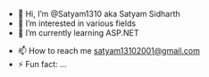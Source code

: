 - 👋 Hi, I’m @Satyam1310 aka Satyam Sidharth
- 👀 I’m interested in various fields
- 🌱 I’m currently learning ASP.NET
<!--- - 💞️ I’m looking to collaborate on ... --->
- 📫 How to reach me satyam13102001@gmail.com
- ⚡ Fun fact: ...

<!---
Satyam1310/Satyam1310 is a ✨ special ✨ repository because its `README.md` (this file) appears on your GitHub profile.
You can click the Preview link to take a look at your changes.
--->
